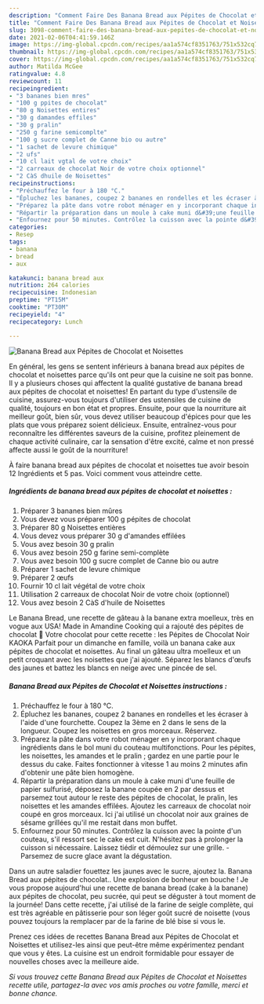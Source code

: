 ```yaml
---
description: "Comment Faire Des Banana Bread aux Pépites de Chocolat et Noisettes"
title: "Comment Faire Des Banana Bread aux Pépites de Chocolat et Noisettes"
slug: 3098-comment-faire-des-banana-bread-aux-pepites-de-chocolat-et-noisettes
date: 2021-02-06T04:41:59.146Z
image: https://img-global.cpcdn.com/recipes/aa1a574cf8351763/751x532cq70/banana-bread-aux-pepites-de-chocolat-et-noisettes-photo-principale-de-la-recette.jpg
thumbnail: https://img-global.cpcdn.com/recipes/aa1a574cf8351763/751x532cq70/banana-bread-aux-pepites-de-chocolat-et-noisettes-photo-principale-de-la-recette.jpg
cover: https://img-global.cpcdn.com/recipes/aa1a574cf8351763/751x532cq70/banana-bread-aux-pepites-de-chocolat-et-noisettes-photo-principale-de-la-recette.jpg
author: Matilda McGee
ratingvalue: 4.8
reviewcount: 11
recipeingredient:
- "3 bananes bien mres"
- "100 g ppites de chocolat"
- "80 g Noisettes entires"
- "30 g damandes effiles"
- "30 g pralin"
- "250 g farine semicomplte"
- "100 g sucre complet de Canne bio ou autre"
- "1 sachet de levure chimique"
- "2 ufs"
- "10 cl lait vgtal de votre choix"
- "2 carreaux de chocolat Noir de votre choix optionnel"
- "2 CàS dhuile de Noisettes"
recipeinstructions:
- "Préchauffez le four à 180 °C."
- "Épluchez les bananes, coupez 2 bananes en rondelles et les écraser à l&#39;aide d&#39;une fourchette. Coupez la 3ème en 2 dans le sens de la longueur. Coupez les noisettes en gros morceaux. Réservez."
- "Préparez la pâte dans votre robot ménager en y incorporant chaque ingrédients dans le bol muni du couteau multifonctions. Pour les pépites, les noisettes, les amandes et le pralin ; gardez en une partie pour le dessus du cake. Faites fonctionner à vitesse 1 au moins 2 minutes afin d&#39;obtenir une pâte bien homogène."
- "Répartir la préparation dans un moule à cake muni d&#39;une feuille de papier sulfurisé, déposez la banane coupée en 2 par dessus et parsemez tout autour le reste des pépites de chocolat, le pralin, les noisettes et les amandes effilées. Ajoutez les carreaux de chocolat noir coupé en gros morceaux. Ici j&#39;ai utilisé un chocolat noir aux graines de sésame grillées qu&#39;il me restait dans mon buffet."
- "Enfournez pour 50 minutes. Contrôlez la cuisson avec la pointe d&#39;un couteau, s&#39;il ressort sec le cake est cuit. N&#39;hésitez pas à prolonger la cuisson si nécessaire. Laissez tiédir et démoulez sur une grille. Parsemez de sucre glace avant la dégustation."
categories:
- Resep
tags:
- banana
- bread
- aux

katakunci: banana bread aux 
nutrition: 264 calories
recipecuisine: Indonesian
preptime: "PT15M"
cooktime: "PT30M"
recipeyield: "4"
recipecategory: Lunch

---
```



![Banana Bread aux Pépites de Chocolat et Noisettes](https://img-global.cpcdn.com/recipes/aa1a574cf8351763/751x532cq70/banana-bread-aux-pepites-de-chocolat-et-noisettes-photo-principale-de-la-recette.jpg)

En général, les gens se sentent inférieurs à banana bread aux pépites de chocolat et noisettes parce qu'ils ont peur que la cuisine ne soit pas bonne. Il y a plusieurs choses qui affectent la qualité gustative de banana bread aux pépites de chocolat et noisettes! En partant du type d'ustensile de cuisine, assurez-vous toujours d'utiliser des ustensiles de cuisine de qualité, toujours en bon état et propres. Ensuite, pour que la nourriture ait meilleur goût, bien sûr, vous devez utiliser beaucoup d'épices pour que les plats que vous préparez soient délicieux. Ensuite, entraînez-vous pour reconnaître les différentes saveurs de la cuisine, profitez pleinement de chaque activité culinaire, car la sensation d'être excité, calme et non pressé affecte aussi le goût de la nourriture!

<!--inarticleads1-->

À faire banana bread aux pépites de chocolat et noisettes tue avoir besoin 12 Ingrédients et 5 pas. Voici comment vous atteindre cette.

##### Ingrédients de banana bread aux pépites de chocolat et noisettes :

1. Préparer 3 bananes bien mûres
1. Vous devez vous préparer 100 g pépites de chocolat
1. Préparer 80 g Noisettes entières
1. Vous devez vous préparer 30 g d&#39;amandes effilées
1. Vous avez besoin 30 g pralin
1. Vous avez besoin 250 g farine semi-complète
1. Vous avez besoin 100 g sucre complet de Canne bio ou autre
1. Préparer 1 sachet de levure chimique
1. Préparer 2 œufs
1. Fournir 10 cl lait végétal de votre choix
1. Utilisation 2 carreaux de chocolat Noir de votre choix (optionnel)
1. Vous avez besoin 2 CàS d&#39;huile de Noisettes


Le Banana Bread, une recette de gâteau à la banane extra moelleux, très en vogue aux USA! Made in Amandine Cooking qui a rajouté des pépites de chocolat 🙂 Votre chocolat pour cette recette : les Pépites de Chocolat Noir KAOKA Parfait pour un dimanche en famille, voilà un banana cake aux pépites de chocolat et noisettes. Au final un gâteau ultra moelleux et un petit croquant avec les noisettes que j&#39;ai ajouté. Séparez les blancs d&#39;œufs des jaunes et battez les blancs en neige avec une pincée de sel. 

<!--inarticleads2-->

##### Banana Bread aux Pépites de Chocolat et Noisettes instructions :

1. Préchauffez le four à 180 °C.
1. Épluchez les bananes, coupez 2 bananes en rondelles et les écraser à l&#39;aide d&#39;une fourchette. Coupez la 3ème en 2 dans le sens de la longueur. Coupez les noisettes en gros morceaux. Réservez.
1. Préparez la pâte dans votre robot ménager en y incorporant chaque ingrédients dans le bol muni du couteau multifonctions. Pour les pépites, les noisettes, les amandes et le pralin ; gardez en une partie pour le dessus du cake. Faites fonctionner à vitesse 1 au moins 2 minutes afin d&#39;obtenir une pâte bien homogène.
1. Répartir la préparation dans un moule à cake muni d&#39;une feuille de papier sulfurisé, déposez la banane coupée en 2 par dessus et parsemez tout autour le reste des pépites de chocolat, le pralin, les noisettes et les amandes effilées. Ajoutez les carreaux de chocolat noir coupé en gros morceaux. Ici j&#39;ai utilisé un chocolat noir aux graines de sésame grillées qu&#39;il me restait dans mon buffet.
1. Enfournez pour 50 minutes. Contrôlez la cuisson avec la pointe d&#39;un couteau, s&#39;il ressort sec le cake est cuit. N&#39;hésitez pas à prolonger la cuisson si nécessaire. Laissez tiédir et démoulez sur une grille. - Parsemez de sucre glace avant la dégustation.


Dans un autre saladier fouettez les jaunes avec le sucre, ajoutez la. Banana Bread aux pépites de chocolat.. Une explosion de bonheur en bouche ! Je vous propose aujourd&#39;hui une recette de banana bread (cake à la banane) aux pépites de chocolat, peu sucrée, qui peut se déguster à tout moment de la journée! Dans cette recette, j&#39;ai utilisé de la farine de seigle complète, qui est très agréable en pâtisserie pour son léger goût sucré de noisette (vous pouvez toujours la remplacer par de la farine de blé bise si vous le. 

<!--inarticleads1-->

<p>
Prenez ces idées de recettes Banana Bread aux Pépites de Chocolat et Noisettes et utilisez-les ainsi que peut-être même expérimentez pendant que vous y êtes. La cuisine est un endroit formidable pour essayer de nouvelles choses avec la meilleure aide.
</p>

<p>
<i>Si vous trouvez cette Banana Bread aux Pépites de Chocolat et Noisettes recette utile, partagez-la avec vos amis proches ou votre famille, merci et bonne chance.</i>
</p>

